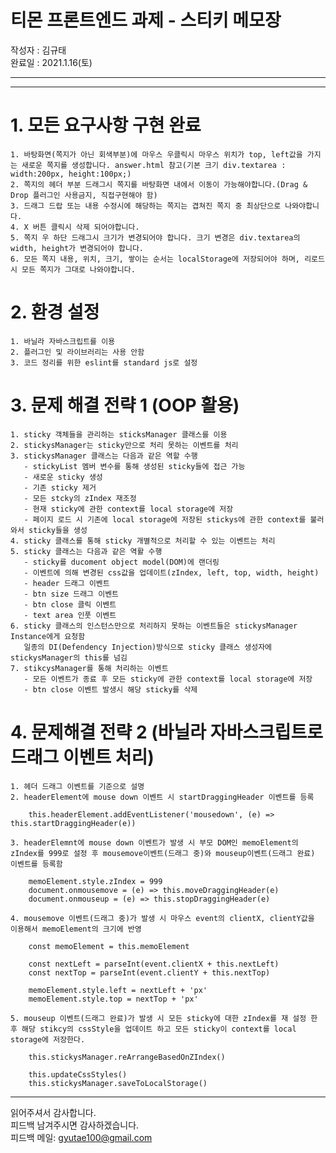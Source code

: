 티몬 프론트엔드 과제 - 스티키 메모장
=================================  
작성자 : 김규태  
완료일 : 2021.1.16(토)

---

---

# 1. 모든 요구사항 구현 완료

    1. 바탕화면(쪽지가 아닌 회색부분)에 마우스 우클릭시 마우스 위치가 top, left값을 가지는 새로운 쪽지를 생성합니다. answer.html 참고(기본 크기 div.textarea : width:200px, height:100px;)
    2. 쪽지의 헤더 부분 드래그시 쪽지를 바탕화면 내에서 이동이 가능해야합니다.(Drag & Drop 플러그인 사용금지, 직접구현해야 함)
    3. 드래그 드랍 또는 내용 수정시에 해당하는 쪽지는 겹쳐진 쪽지 중 최상단으로 나와야합니다.
    4. X 버튼 클릭시 삭제 되어야합니다.
    5. 쪽지 우 하단 드래그시 크기가 변경되어야 합니다. 크기 변경은 div.textarea의 width, height가 변경되어야 합니다.
    6. 모든 쪽지 내용, 위치, 크기, 쌓이는 순서는 localStorage에 저장되어야 하며, 리로드시 모든 쪽지가 그대로 나와야합니다.

# 2. 환경 설정

    1. 바닐라 자바스크립트를 이용
    2. 플러그인 및 라이브러리는 사용 안함
    3. 코드 정리를 위한 eslint를 standard js로 설정

# 3. 문제 해결 전략 1 (OOP 활용)

    1. sticky 객체들을 관리하는 sticksManager 클래스를 이용
    2. stickysManager는 sticky만으로 처리 못하는 이벤트를 처리
    3. stickysManager 클래스는 다음과 같은 역할 수행
       - stickyList 멤버 변수를 통해 생성된 sticky들에 접근 가능
       - 새로운 sticky 생성
       - 기존 sticky 제거
       - 모든 stcky의 zIndex 재조정
       - 현재 sticky에 관한 context를 local storage에 저장
       - 페이지 로드 시 기존에 local storage에 저장된 stickys에 관한 context를 불러와서 sticky들을 생성
    4. sticky 클래스를 통해 sticky 개별적으로 처리할 수 있는 이벤트는 처리
    5. sticky 클래스는 다음과 같은 역활 수행
       - sticky를 ducoment object model(DOM)에 랜더링
       - 이벤트에 의해 변경된 css값을 업데이트(zIndex, left, top, width, height)
       - header 드래그 이벤트
       - btn size 드래그 이벤트
       - btn close 클릭 이벤트
       - text area 인풋 이벤트
    6. sticky 클래스의 인스턴스만으로 처리하지 못하는 이벤트들은 stickysManager Instance에게 요청함
       일종의 DI(Defendency Injection)방식으로 sticky 클래스 생성자에 stickysManager의 this를 넘김
    7. stikcysManager를 통해 처리하는 이벤트
       - 모든 이벤트가 종료 후 모든 sticky에 관한 context를 local storage에 저장
       - btn close 이벤트 발생시 해당 sticky를 삭제

# 4. 문제해결 전략 2 (바닐라 자바스크립트로 드래그 이벤트 처리)

    1. 헤더 드래그 이벤트를 기준으로 설명
    2. headerElement에 mouse down 이벤트 시 startDraggingHeader 이벤트를 등록

```
    this.headerElement.addEventListener('mousedown', (e) => this.startDraggingHeader(e))
```

    3. headerElemnt에 mouse down 이벤트가 발생 시 부모 DOM인 memoElement의 zIndex를 999로 설정 후 mousemove이벤트(드래그 중)와 mouseup이벤트(드래그 완료) 이벤트를 등록함

```
    memoElement.style.zIndex = 999
    document.onmousemove = (e) => this.moveDraggingHeader(e)
    document.onmouseup = (e) => this.stopDraggingHeader(e)
```

    4. mousemove 이벤트(드래그 중)가 발생 시 마우스 event의 clientX, clientY값을 이용해서 memoElement의 크기에 반영

```
    const memoElement = this.memoElement

    const nextLeft = parseInt(event.clientX + this.nextLeft)
    const nextTop = parseInt(event.clientY + this.nextTop)

    memoElement.style.left = nextLeft + 'px'
    memoElement.style.top = nextTop + 'px'
```

    5. mouseup 이벤트(드래그 완료)가 발생 시 모든 sticky에 대한 zIndex를 재 설정 한 후 해당 stikcy의 cssStyle을 업데이트 하고 모든 sticky이 context를 local storage에 저장한다.

```
    this.stickysManager.reArrangeBasedOnZIndex()

    this.updateCssStyles()
    this.stickysManager.saveToLocalStorage()
```

---

읽어주셔서 감사합니다.  
피드백 남겨주시면 감사하겠습니다.  
피드백 메일: gyutae100@gmail.com
